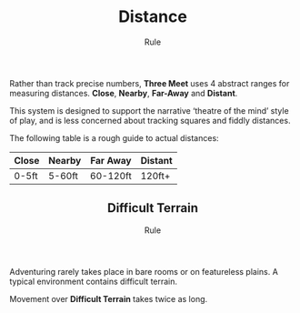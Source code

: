 <header>

# Distance

<p class="subheading">Rule</p>

</header>

Rather than track precise numbers, **Three Meet** uses 4 abstract ranges for measuring distances. **Close**, **Nearby**, **Far-Away** and **Distant**.

This system is designed to support the narrative ‘theatre of the mind’ style of play, and is less concerned about tracking squares and fiddly distances.

The following table is a rough guide to actual distances:

| Close | Nearby | Far Away | Distant |
| ----- | ------ | -------- | ------- |
| 0-5ft | 5-60ft | 60-120ft | 120ft+  |

<header>

## Difficult Terrain

<p class="subheading">Rule</p>

</header>

Adventuring rarely takes place in bare rooms or on featureless plains. A typical environment contains difficult terrain.

Movement over **Difficult Terrain** takes twice as long.
